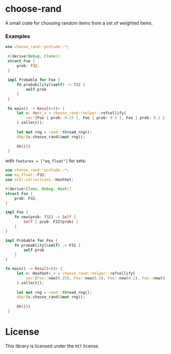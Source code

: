 # choose-rand
A small crate for choosing random items from a set of weighted items.

### Examples
```rust
use choose_rand::prelude::*;
 
 #[derive(Debug, Clone)]
 struct Foo {
     prob: f32,
 }
 
 impl Probable for Foo {
     fn probability(&self) -> f32 {
         self.prob
     }
 }
 
 fn main() -> Result<()> {
     let v: Vec<_> = choose_rand::helper::refcellify(
         vec![Foo { prob: 0.25 }, Foo { prob: 0.5 }, Foo { prob: 0.1 }, Foo { prob: 0.05 }]
     ).collect();
 
     let mut rng = rand::thread_rng();    
     dbg!(v.choose_rand(&mut rng));
 
     Ok(())
 }
```

with `features = ["eq_float"]` for sets:
```rust
use choose_rand::prelude::*;
use eq_float::F32;
use std::collections::HashSet;

#[derive(Clone, Debug, Hash)]
struct Foo {
    prob: F32,
}

impl Foo {
    fn new(prob: f32) -> Self {
        Self { prob: F32(prob) }
    }
}

impl Probable for Foo {
    fn probablity(&self) -> F32 {
        self.prob
    }
}

fn main() -> Result<()> {
     let v: HashSet<_> = choose_rand::helper::refcellify(
         vec![Foo::new(0.25), Foo::new(0.5), Foo::new(0.1), Foo::new(0.05)]
     ).collect();
 
     let mut rng = rand::thread_rng();    
     dbg!(v.choose_rand(&mut rng));
 
     Ok(())
 }
```

# License
This library is licensed under the `MIT` license.
